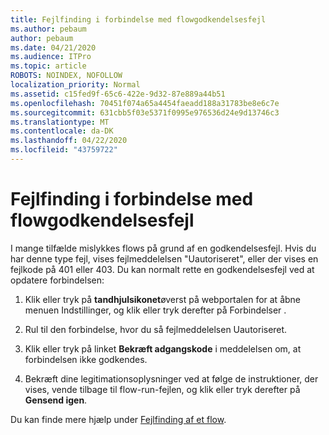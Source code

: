 ```yaml
---
title: Fejlfinding i forbindelse med flowgodkendelsesfejl
ms.author: pebaum
author: pebaum
ms.date: 04/21/2020
ms.audience: ITPro
ms.topic: article
ROBOTS: NOINDEX, NOFOLLOW
localization_priority: Normal
ms.assetid: c15fed9f-65c6-422e-9d32-87e889a44b51
ms.openlocfilehash: 70451f074a65a4454faeadd188a31783be8e6c7e
ms.sourcegitcommit: 631cbb5f03e5371f0995e976536d24e9d13746c3
ms.translationtype: MT
ms.contentlocale: da-DK
ms.lasthandoff: 04/22/2020
ms.locfileid: "43759722"
---
```

# <a name="troubleshoot-flow-authentication-errors"></a>Fejlfinding i forbindelse med flowgodkendelsesfejl

I mange tilfælde mislykkes flows på grund af en godkendelsesfejl. Hvis du har denne type fejl, vises fejlmeddelelsen "Uautoriseret", eller der vises en fejlkode på 401 eller 403. Du kan normalt rette en godkendelsesfejl ved at opdatere forbindelsen:
  
1. Klik eller tryk på **tandhjulsikonet**øverst på webportalen for at åbne menuen Indstillinger, og klik eller tryk derefter på Forbindelser .
    
2. Rul til den forbindelse, hvor du så fejlmeddelelsen Uautoriseret.
    
3. Klik eller tryk på linket **Bekræft adgangskode** i meddelelsen om, at forbindelsen ikke godkendes. 
    
4. Bekræft dine legitimationsoplysninger ved at følge de instruktioner, der vises, vende tilbage til flow-run-fejlen, og klik eller tryk derefter på **Gensend igen**.
    
Du kan finde mere hjælp under [Fejlfinding af et flow](https://go.microsoft.com/fwlink/?linkid=872110).
  

